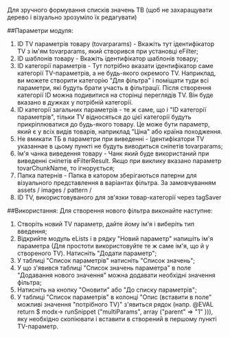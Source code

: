 Для зручного формування списків значень ТВ (щоб не захаращувати дерево і візуально зрозуміло їх редагувати)

##Параметри модуля:

1. ID TV параметрів товару (tovarparams) - Вкажіть тут ідентифікатор TV з ім'ям tovarparams, який створився при установці eFilter;
2. ID шаблонів товару - Вкажіть ідентифікатор шаблонів товару;
3. ID категорії параметрів - Тут потрібно вказати ідентифікатор саме категорії TV-параметрів, а не будь-якого окремого TV. Наприклад, ви можете створити категорію "Для фільтра" і поміщати туди всі параметри, які будуть брати участь в фільтрації. Після створення категорії ID можна подивитися на сторінці переглядів TV. Він буде вказано в дужках у потрібній категорії.
4. ID категорії загальних параметрів - те ж саме, що і "ID категорії параметрів", тільки TV відносяться до цієї категорії будуть прикріплюватися до будь-якого товару. Це може бути параметр, який є у всіх видів товарів, наприклад "Ціна" або країна походження.
5. Не вмикати ТБ в параметри при виведенні - Ідентифікатори TV указаннае в цьому пункті не будуть виводиться сніпетів tovarparams;
6. Ім'я чанка виведення товару - Чанк який буде використаний при виведенні сніпетів eFilterResult. Якщо при виклику вказано параметр tovarChunkName, то ігнорується;
7. Папка патернів - Папка в катором зберігаються патерни для візуального представлення в варіантах фільтра. За замовчуванням assets / images / pattern /
8. ID TV, використовуваного для зв'язки товар-категорії через tagSaver

##Використання:
Для створення нового фільтра виконайте наступне:
1. Створіть новий TV параметр, дайте йому ім'я і виберіть тип введення;
2. Відкрийте модуль eLists і в рядку "Новий параметр" напишіть ім'я параметра (Для простоти використовуйте те ж саме ім'я, що й у створеного TV). Натисніть "Додати параметр";
3. У таблиці "Список параметрів" натисніть "Список значень";
4. У що з'явився таблиці "Список значень параметра" в поле "Додавання нового значення" можна додавати необхідні значення фільтра;
5. Натисніть на кнопку "Оновити" або "До списку параметрів";
6. У таблиці "Список параметрів" в колонці "Опис (вставити в поле" можливі значення "потрібного TV)" з'явиться рядок (напр. @EVAL return $ modx-> runSnippet ("multiParams", array ("parent" => "1" ))), яку необхідно скопіювати і вставити в створений в першому пункті TV-параметр.
